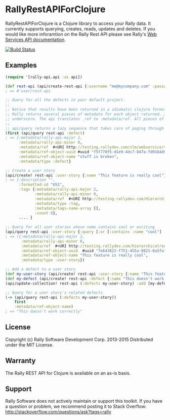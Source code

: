 # RallyRestAPIForClojure

RallyRestAPIForClojure is a Clojure library to access your Rally data. It currently supports querying, creates, reads, updates and deletes. If you would like more inforamtion on the Rally Rest API please see Rally's [Web Services API documentation](https://rally1.rallydev.com/slm/doc/webservice).

[![Build Status](https://travis-ci.org/RallyTools/RallyRestAPIForClojure.svg?branch=master)](https://travis-ci.org/RallyTools/RallyRestAPIForClojure)

## Examples

```clojure
(require '[rally-api.api :as api])

(def rest-api (api/create-rest-api {:username "me@mycompany.com" :password "supersecret"}))
; => #'user/rest-api

;; Query for all the defects in your default project.
;; 
;; Notice that results have been returned in a idiomatic clojure format.
;; Rally returns several pieces of metadata for each object returned. In the regular Rally rest results, metadata is denoted by an
;; underscore. The api translates _ref to :metadata/ref. All pieces of metadata are translated in much the same way.
;;
;; api/query returns a lazy sequence that takes care of paging through all the results of your query.
(first (api/query rest-api :defect)
; => {:metadata/rally-api-major 2,
      :metadata/rally-api-minor 0,
      :metadata/ref  #<URI http://testing.rallydev.com/slm/webservice/v2.0/defect/12345,
      :metadata/ref-object-uuid #uuid "f5f770f5-d1e9-4dc7-847a-fd9164d93127",
      :metadata/ref-object-name "stuff is broken",
      :metadata/type :defect}

;; Create a user story
(api/create! rest-api :user-story {:name "This feature is really cool"})
; => {:description "",
      :formatted-id "US1",
      :tags {:metadata/rally-api-major 2,
             :metadata/rally-api-minor 0,
             :metadata/ref  #<URI http://testing.rallydev.com/HierarchicalRequirement/1234/Tags,
             :metadata/type :tag,
             :metadata/tags-name-array [],
             :count 0},
      .... }
      
;; Query for all user stories whose name contains cool or exciting
(api/query rest-api :user-story {:query [:or [:contains :name "cool"] [:contains :name "exciting"]]})
; => ({:metadata/rally-api-major 2,
       :metadata/rally-api-minor 0,
       :metadata/ref  #<URI http://testing.rallydev.com/hierarchicalrequirement/1234,
       :metadata/ref-object-uuid  #uuid "7e643822-f751-455a-9821-0a5fafe46d3a",
       :metadata/ref-object-name "This feature is really cool",
       :metadata/type :user-story})

;; Add a defect to a user story
(def my-user-story (api/create! rest-api :user-story {:name "This feature is really cool"}))
(def my-defect (api/create! rest-api :defect {:name "This doesn't work correctly"}))
(api/update-collection! rest-api (:defects my-user-story) :add [my-defect])

;; Query for a user story's related defects
(-> (api/query rest-api (:defects my-user-story))
    first
    :metadata/ref-object-name)
; => "This doesn't work correctly"
```

## License

Copyright (c) Rally Software Development Corp. 2013-2015 Distributed under the MIT License.

## Warranty

The Rally REST API for Clojure is available on an as-is basis. 

## Support

Rally Software does not actively maintain or support this toolkit.  If you have a question or problem, we recommend posting it to Stack Overflow: http://stackoverflow.com/questions/ask?tags=rally

